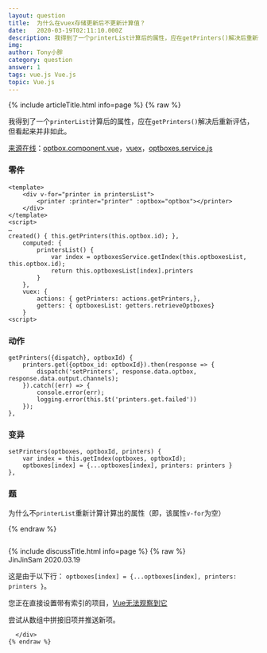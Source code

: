 ```yaml
---
layout: question
title:  为什么在vuex存储更新后不更新计算值？
date:   2020-03-19T02:11:10.000Z
description: 我得到了一个printerList计算后的属性，应在getPrinters()解决后重新评估，但看起来并非如此。来源在线：optbox.compone...
img: 
author: Tony小胖
category: question
answer: 1
tags: vue.js Vue.js
topic: Vue.js
---
```

<div class="article-root">
  <div class="article">
    {% include articleTitle.html info=page %}
    {% raw %}
    <div class="article-content"><p><font style="vertical-align: inherit;"><font style="vertical-align: inherit;">我得到了一个</font></font><code>printerList</code><font style="vertical-align: inherit;"><font style="vertical-align: inherit;">计算后的属性，应在</font></font><code>getPrinters()</code><font style="vertical-align: inherit;"><font style="vertical-align: inherit;">解决</font><font style="vertical-align: inherit;">后重新评估</font><font style="vertical-align: inherit;">，但看起来并非如此。</font></font></p>

<p><a href="https://github.com/Coaxis-ASP/opt/tree/f1267a6a4f1202a3db710b1ee0639996730186c1/frontend/src" rel="noreferrer"><font style="vertical-align: inherit;"><font style="vertical-align: inherit;">来源在线</font></font></a><font style="vertical-align: inherit;"><font style="vertical-align: inherit;">：</font></font><a href="https://github.com/Coaxis-ASP/opt/blob/f1267a6a4f1202a3db710b1ee0639996730186c1/frontend/src/pages/optboxes/optbox.component.vue" rel="noreferrer"><font style="vertical-align: inherit;"><font style="vertical-align: inherit;">optbox.component.vue</font></font></a><font style="vertical-align: inherit;"><font style="vertical-align: inherit;">，</font></font><a href="https://github.com/Coaxis-ASP/opt/tree/f1267a6a4f1202a3db710b1ee0639996730186c1/frontend/src/vuex" rel="noreferrer"><font style="vertical-align: inherit;"><font style="vertical-align: inherit;">vuex</font></font></a><font style="vertical-align: inherit;"><font style="vertical-align: inherit;">，</font></font><a href="https://github.com/Coaxis-ASP/opt/blob/f1267a6a4f1202a3db710b1ee0639996730186c1/frontend/src/services/optboxes.service.js" rel="noreferrer"><font style="vertical-align: inherit;"><font style="vertical-align: inherit;">optboxes.service.js</font></font></a></p>

<h3><font style="vertical-align: inherit;"><font style="vertical-align: inherit;">零件</font></font></h3>

<pre><code>&lt;template&gt;<font></font>
    &lt;div v-for="printer in printersList"&gt;<font></font>
        &lt;printer :printer="printer" :optbox="optbox"&gt;&lt;/printer&gt;<font></font>
    &lt;/div&gt;<font></font>
&lt;/template&gt;<font></font>
&lt;script&gt;<font></font>
…<font></font>
created() { this.getPrinters(this.optbox.id); },<font></font>
    computed: {<font></font>
        printersList() {<font></font>
            var index = optboxesService.getIndex(this.optboxesList, this.optbox.id);<font></font>
            return this.optboxesList[index].printers<font></font>
        }<font></font>
    },<font></font>
    vuex: {<font></font>
        actions: { getPrinters: actions.getPrinters,},<font></font>
        getters: { optboxesList: getters.retrieveOptboxes}<font></font>
    }<font></font>
&lt;script&gt;<font></font>
</code></pre>

<h3><font style="vertical-align: inherit;"><font style="vertical-align: inherit;">动作</font></font></h3>

<pre><code>getPrinters({dispatch}, optboxId) {<font></font>
    printers.get({optbox_id: optboxId}).then(response =&gt; {<font></font>
        dispatch('setPrinters', response.data.optbox, response.data.output.channels);<font></font>
    }).catch((err) =&gt; {<font></font>
        console.error(err);<font></font>
        logging.error(this.$t('printers.get.failed'))<font></font>
    });<font></font>
},<font></font>
</code></pre>

<h3><font style="vertical-align: inherit;"><font style="vertical-align: inherit;">变异</font></font></h3>

<pre><code>setPrinters(optboxes, optboxId, printers) {<font></font>
    var index = this.getIndex(optboxes, optboxId);<font></font>
    optboxes[index] = {...optboxes[index], printers: printers }<font></font>
},<font></font>
</code></pre>

<h3><font style="vertical-align: inherit;"><font style="vertical-align: inherit;">题</font></font></h3>

<p><font style="vertical-align: inherit;"><font style="vertical-align: inherit;">为什么不</font></font><code>printerList</code><font style="vertical-align: inherit;"><font style="vertical-align: inherit;">重新计算计算出的属性（即，该属性</font></font><code>v-for</code><font style="vertical-align: inherit;"><font style="vertical-align: inherit;">为空）</font></font></p></div>
    {% endraw %}
  </div>
  <p style="height: 0;width:0;overflow: hidden;"> 第2250篇《为什么在vuex存储更新后不更新计算值？》来自Winter(https://github.com/aiyld/aiyld.github.io)的站点</p>
  <div class="discuss-wrapper">
    {% include discussTitle.html info=page %}
    {% raw %}
    <div class="discuss-item">
        <div class="discuss-parent">
          <div class="discuss-meta">
            <span class="discuss-user">JinJinSam</span>
            <span class="discuss-time">2020.03.19</span>
          </div>
          <div class="discuss-comment"><p><font style="vertical-align: inherit;"><font style="vertical-align: inherit;">这是由于以下行：
 </font></font><code>optboxes[index] = {...optboxes[index], printers: printers }</code><font style="vertical-align: inherit;"><font style="vertical-align: inherit;">。</font></font></p>

<p><font style="vertical-align: inherit;"><font style="vertical-align: inherit;">您正在直接设置带有索引的项目，</font></font><a href="http://vuejs.org/guide/list.html#Caveats" rel="noreferrer"><font style="vertical-align: inherit;"><font style="vertical-align: inherit;">Vue无法观察到它</font></font></a> </p>

<p><font style="vertical-align: inherit;"><font style="vertical-align: inherit;">尝试从数组中拼接旧项并推送新项。</font></font></p></div>
        </div>
        
      </div>
    {% endraw %}
  </div>
<div>

